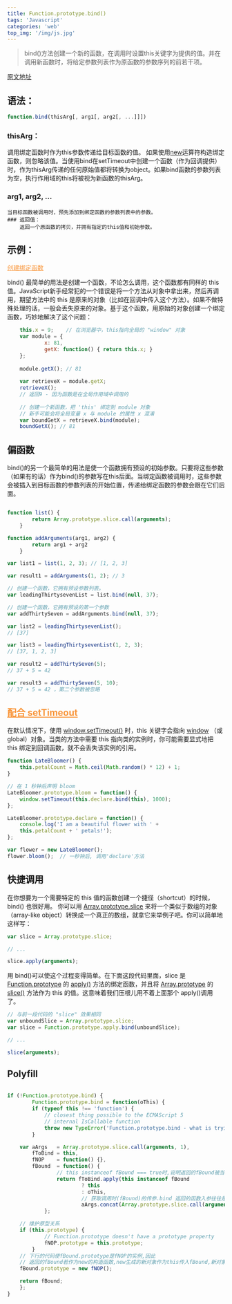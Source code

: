 ```yaml
---
title: Function.prototype.bind()
tags: 'Javascript'
categories: 'web'
top_img: '/img/js.jpg'
---
```


> bind()方法创建一个新的函数，在调用时设置this关键字为提供的值。并在调用新函数时，将给定参数列表作为原函数的参数序列的前若干项。


<a href="https://developer.mozilla.org/zh-CN/docs/Web/JavaScript/Reference/Global_Objects/Function/bind" target="_blank">原文地址</a>
        
## 语法：
``` javascript
function.bind(thisArg[, arg1[, arg2[, ...]]])
```
### thisArg：
调用绑定函数时作为this参数传递给目标函数的值。 如果使用<a href="https://developer.mozilla.org/zh-CN/docs/Web/JavaScript/Reference/Operators/new" title="new 运算符创建一个用户定义的对象类型的实例或具有构造函数的内置对象的实例。">new</a>运算符构造绑定函数，则忽略该值。当使用bind在setTimeout中创建一个函数（作为回调提供）时，作为thisArg传递的任何原始值都将转换为object。如果bind函数的参数列表为空，执行作用域的this将被视为新函数的thisArg。

### arg1, arg2, ...

    当目标函数被调用时，预先添加到绑定函数的参数列表中的参数。
    ### 返回值：
        返回一个原函数的拷贝，并拥有指定的this值和初始参数。
    
## 示例：

<a href="https://developer.mozilla.org/zh-CN/docs/Web/JavaScript/Reference/Global_Objects/Function/bind#%E5%88%9B%E5%BB%BA%E7%BB%91%E5%AE%9A%E5%87%BD%E6%95%B0" style="color: rgb(249, 150, 59);">创建绑定函数</a>

bind() 最简单的用法是创建一个函数，不论怎么调用，这个函数都有同样的 this 值。JavaScript新手经常犯的一个错误是将一个方法从对象中拿出来，然后再调用，期望方法中的 this 是原来的对象（比如在回调中传入这个方法）。如果不做特殊处理的话，一般会丢失原来的对象。基于这个函数，用原始的对象创建一个绑定函数，巧妙地解决了这个问题：
``` javascript
    this.x = 9;    // 在浏览器中，this指向全局的 "window" 对象
    var module = {
            x: 81,
            getX: function() { return this.x; }
    };
    
    module.getX(); // 81
    
    var retrieveX = module.getX;
    retrieveX();   
    // 返回9 - 因为函数是在全局作用域中调用的
    
    // 创建一个新函数，把 'this' 绑定到 module 对象
    // 新手可能会将全局变量 x 与 module 的属性 x 混淆
    var boundGetX = retrieveX.bind(module);
    boundGetX(); // 81
```

    
## 偏函数
bind()的另一个最简单的用法是使一个函数拥有预设的初始参数。只要将这些参数（如果有的话）作为bind()的参数写在this后面。当绑定函数被调用时，这些参数会被插入到目标函数的参数列表的开始位置，传递给绑定函数的参数会跟在它们后面。

``` javascript

function list() {
        return Array.prototype.slice.call(arguments);
    }

function addArguments(arg1, arg2) {
        return arg1 + arg2
    }

var list1 = list(1, 2, 3); // [1, 2, 3]

var result1 = addArguments(1, 2); // 3

// 创建一个函数，它拥有预设参数列表。
var leadingThirtysevenList = list.bind(null, 37);

// 创建一个函数，它拥有预设的第一个参数
var addThirtySeven = addArguments.bind(null, 37); 

var list2 = leadingThirtysevenList(); 
// [37]

var list3 = leadingThirtysevenList(1, 2, 3); 
// [37, 1, 2, 3]

var result2 = addThirtySeven(5); 
// 37 + 5 = 42 

var result3 = addThirtySeven(5, 10);
// 37 + 5 = 42 ，第二个参数被忽略
```
## <a href="https://developer.mozilla.org/zh-CN/docs/Web/JavaScript/Reference/Global_Objects/Function/bind#%E9%85%8D%E5%90%88_setTimeout" style="color: rgb(249, 150, 59);">配合 setTimeout</a>

在默认情况下，使用 <a href="https://developer.mozilla.org/zh-CN/docs/Web/API/Window/setTimeout" title="WindowOrWorkerGlobalScope 混合的 setTimeout()方法设置一个定时器，该定时器在定时器到期后执行一个函数或指定的一段代码。">window.setTimeout()</a> 时，this 关键字会指向 <a href="https://developer.mozilla.org/zh-CN/docs/Web/API/Window" title="The window object represents a window containing a DOM document; the document property points to the DOM document loaded in that window.">window</a> （或global）对象。当类的方法中需要 this 指向类的实例时，你可能需要显式地把 this 绑定到回调函数，就不会丢失该实例的引用。

``` javascript
function LateBloomer() {
    this.petalCount = Math.ceil(Math.random() * 12) + 1;
}

// 在 1 秒钟后声明 bloom
LateBloomer.prototype.bloom = function() {
    window.setTimeout(this.declare.bind(this), 1000);
};

LateBloomer.prototype.declare = function() {
    console.log('I am a beautiful flower with ' +
    this.petalCount + ' petals!');
};

var flower = new LateBloomer();
flower.bloom();  // 一秒钟后, 调用'declare'方法
```
## 快捷调用
在你想要为一个需要特定的 this 值的函数创建一个捷径（shortcut）的时候，bind() 也很好用。
你可以用 <a href="https://developer.mozilla.org/zh-CN/docs/Web/JavaScript/Reference/Global_Objects/Array/slice" title="The source for this interactive demo is stored in a GitHub repository. If you'd like to contribute to the interactive demo project, please clone https://github.com/mdn/interactive-examples and send us a pull request.">Array.prototype.slice</a> 来将一个类似于数组的对象（array-like object）转换成一个真正的数组，就拿它来举例子吧。你可以简单地这样写：

``` javascript
var slice = Array.prototype.slice;

// ...

slice.apply(arguments);
```

用 bind()可以使这个过程变得简单。在下面这段代码里面，slice 是 <a href="https://developer.mozilla.org/zh-CN/docs/Web/JavaScript/Reference/Global_Objects/Function/prototype" title="Function.prototype 属性存储了 Function 的原型对象。">Function.prototype</a> 的 <a href="https://developer.mozilla.org/zh-CN/docs/Web/JavaScript/Reference/Global_Objects/Function/apply" title="apply() 方法调用一个具有给定this值的函数，以及作为一个数组（或类似数组对象）提供的参数。">apply()</a> 方法的绑定函数，并且将 <a href="https://developer.mozilla.org/zh-CN/docs/Web/JavaScript/Reference/Global_Objects/Array/prototype" title="Array.prototype  属性表示 Array 构造函数的原型，并允许您向所有Array对象添加新的属性和方法。">Array.prototype</a> 的 <a href="https://developer.mozilla.org/zh-CN/docs/Web/JavaScript/Reference/Global_Objects/Array/slice" title="The source for this interactive demo is stored in a GitHub repository. If you'd like to contribute to the interactive demo project, please clone https://github.com/mdn/interactive-examples and send us a pull request.">slice()</a> 方法作为 this 的值。这意味着我们压根儿用不着上面那个 apply()调用了。

``` javascript
// 与前一段代码的 "slice" 效果相同
var unboundSlice = Array.prototype.slice;
var slice = Function.prototype.apply.bind(unboundSlice);

// ...

slice(arguments);
```
## Polyfill
``` javascript

if (!Function.prototype.bind) {
        Function.prototype.bind = function(oThis) {
        if (typeof this !== 'function') {
            // closest thing possible to the ECMAScript 5
            // internal IsCallable function
            throw new TypeError('Function.prototype.bind - what is trying to be bound is not callable');
        }

    var aArgs   = Array.prototype.slice.call(arguments, 1),
        fToBind = this,
        fNOP    = function() {},
        fBound  = function() {
                // this instanceof fBound === true时,说明返回的fBound被当做new的构造函数调用
                return fToBind.apply(this instanceof fBound
                        ? this
                        : oThis,
                        // 获取调用时(fBound)的传参.bind 返回的函数入参往往是这么传递的
                        aArgs.concat(Array.prototype.slice.call(arguments)));
            };

    // 维护原型关系
    if (this.prototype) {
            // Function.prototype doesn't have a prototype property
            fNOP.prototype = this.prototype; 
        }
    // 下行的代码使fBound.prototype是fNOP的实例,因此
    // 返回的fBound若作为new的构造函数,new生成的新对象作为this传入fBound,新对象的__proto__就是fNOP的实例
    fBound.prototype = new fNOP();

    return fBound;
    };
}
```